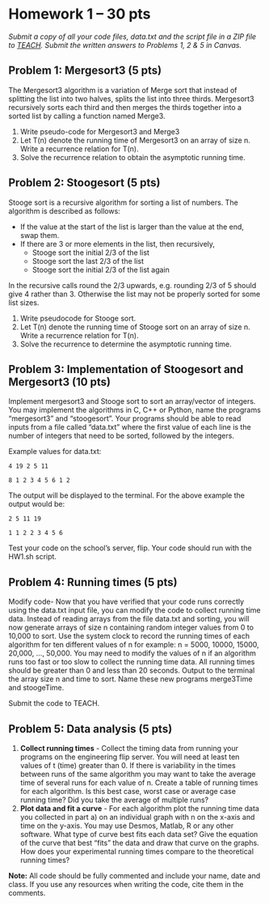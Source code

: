 # Homework 1 – 30 pts  
 
*Submit a copy of all your code files, data.txt and the script file in a ZIP file to [TEACH](https://teach.engr.oregonstate.edu/teach.php?type=assignment).  Submit the written answers to Problems 1, 2 & 5 in Canvas.*

## Problem 1: Mergesort3 (5 pts)
The Mergesort3 algorithm is a variation of Merge sort that instead of splitting the list into two halves, splits the list into three thirds. Mergesort3 recursively sorts each third and then merges the thirds together into a sorted list by calling a function named Merge3.
1. Write pseudo-code for Mergesort3 and Merge3
2. Let T(n) denote the running time of Mergesort3 on an array of size n. Write a recurrence relation for T(n).
3. Solve the recurrence relation to obtain the asymptotic running time.

## Problem 2: Stoogesort (5 pts)
Stooge sort is a recursive algorithm for sorting a list of numbers. The algorithm is described as follows:
- If the value at the start of the list is larger than the value at the end, swap them.
- If there are 3 or more elements in the list, then recursively,
    - Stooge sort the initial 2/3 of the list
    - Stooge sort the last 2/3 of the list
    - Stooge sort the initial 2/3 of the list again

In the recursive calls round the 2/3 upwards, e.g. rounding 2/3 of 5 should give 4 rather than 3. Otherwise the list may not be properly sorted for some list sizes.
1. Write pseudocode for Stooge sort.
2. Let T(n) denote the running time of Stooge sort on an array of size n. Write a recurrence relation for T(n).
3. Solve the recurrence to determine the asymptotic running time.

## Problem 3: Implementation of Stoogesort and Mergesort3 (10 pts) 
Implement mergesort3 and Stooge sort to sort an array/vector of integers.  You may implement the algorithms in C, C++ or Python, name the programs “mergesort3” and “stoogesort”.  Your programs should be able to read inputs from a file called “data.txt” where the first value of each line is the number of integers that need to be sorted, followed by the integers.

Example values for data.txt: 
```
4 19 2 5 11
```
```
8 1 2 3 4 5 6 1 2
```
The output will be displayed to the terminal. 
For the above example the output would be: 
```
2 5 11 19
```
```
1 1 2 2 3 4 5 6
```
Test your code on the school’s server, flip.  Your code should run with the HW1.sh script.

## Problem 4: Running times (5 pts)  
Modify code- Now that you have verified that your code runs correctly using the data.txt input file, you can modify the code to collect running time data.  Instead of reading arrays from the file data.txt and sorting, you will now generate arrays of size n containing random integer values from 0 to 10,000 to sort. Use the system clock to record the running times of each algorithm for ten different values of n for example: n = 5000, 10000, 15000, 20,000, ..., 50,000. You may need to modify the values of n if an algorithm runs too fast or too slow to collect the running time data. All running times should be greater than 0 and less than 20 seconds. Output to the terminal the array size n and time to sort.  Name these new programs merge3Time and stoogeTime.

Submit the code to TEACH.

## Problem 5: Data analysis (5 pts)  
1. **Collect running times** - Collect the timing data from running your programs on the engineering flip server. You will need at least ten values of t (time) greater than 0.  If there is variability in the times between runs of the same algorithm you may want to take the average time of several runs for each value of n.  Create a table of running times for each algorithm.  Is this best case, worst case or average case running time? Did you take the average of multiple runs?  
2. **Plot data and fit a curve** - For each algorithm plot the running time data you collected in part a) on an individual graph with n on the x-axis and time on the y-axis.  You may use Desmos, Matlab, R or any other software.  What type of curve best fits each data set?  Give the equation of the curve that best “fits” the data and draw that curve on the graphs.  How does your experimental running times compare to the theoretical running times? 

**Note:** All code should be fully commented and include your name, date and class.  If you use any 
resources when writing the code, cite them in the comments. 
